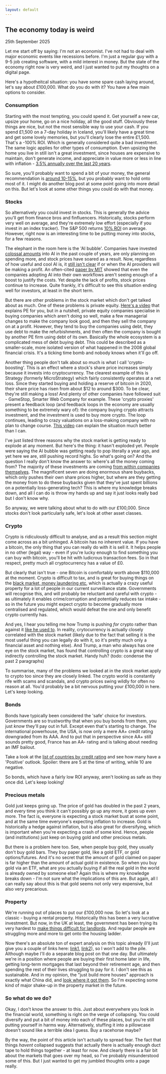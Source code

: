 ```yaml
---
layout: default
---
```


## The economy today is weird
25th September 2025

Let me start off by saying: I'm not an economist. I've not had to deal with major economic events like recessions before. I'm just a regular guy with a 9-5 job creating software, with a mild interest in money. But the state of the economy right now is very weird, and I just wanted to put my thoughts on a digital page.

Here's a hypotheitcal situation: you have some spare cash laying around, let's say about £100,000. What do you do with it? You have a few main options to consider. 

### Consumption

Starting with the most tempting, you could spend it. Get yourself a new car, upsize your home, go on a nice holiday, all the good stuff. Obviously these things are nice, but not the most sensible way to use your cash. If you spend £1,500 on a 7-day holiday in Iceland, you'll likely have a great time and get some lovely memories, but you'll clearly lose the entire £1,500. That's a -100% ROI. Which is generally considered quite a bad investment. The same logic applies for other types of consumption. Even upsizing the home you live in still isn't a great investment, since houses are expensive to maintain, don't generate income, and appreciate in value more or less in line with inflation - [3.5% annually over the last 20 years](https://www.propertyinvestmentproject.co.uk/property-statistics/nationwide-average-house-price/).

So sure, you'll probably want to spend a bit of your money, the general recommendation is [around 10-15%](https://irsmedic.com/the-ultimate-budgeting-guide-for-lottery-winners-to-keep-wealth/), but you probably want to hold onto most of it. I might do another blog post at some point going into more detail on this. But let's look at some other things you could do with that money.

### Stocks

So alternatively you could invest in stocks. This is generally the advice you'll get from finance bros and finfluencers. Historically, stocks perform very well on average, and they're extremely low effort (especially if you invest in an index tracker). The S&P 500 returns [10% ROI](https://www.officialdata.org/us/stocks/s-p-500/1928?amount=100&endYear=2025) on average. However, right now is an interesting time to be putting money into stocks, for a few reasons.

The elephant in the room here is the 'AI bubble'. Companies have invested [colossal amounts](https://www.svcp.com/big-techs-400-billion-ai-spending-spree-just-got-wall-streets-blessing/#:~:text=Alphabet's%20Google%2C%20Microsoft%2C%20Amazon%2C,to%20boost%20outlays%20even%20more.) into AI in the past couple of years, are only planning on spending more, and stock prices have soared as a result. Now, regardless of how useful and cool AI is, it [still isn't clear](https://www.goldmansachs.com/insights/articles/will-the-1-trillion-of-generative-ai-investment-pay-off) if or when the AI providers will be making a profit. An often-cited [paper by MIT](https://mlq.ai/media/quarterly_decks/v0.1_State_of_AI_in_Business_2025_Report.pdf) showed that even the companies adopting AI into their own workflows aren't seeing enough of a boost to justify the costs. Yet despite the lack of profits, stock prices continue to increase. Quite frankly, it's difficult to see this situation ending well for investors, at least in the short term.

But there are other problems in the stock market which don't get talked about as much. One of these problems is private equity. [Here's a video](https://www.youtube.com/watch?v=aGEGE3po_Qc) that explains PE for you, but in a nutshell, private equity companies specialise in buying companies which aren't doing so well, make a few managerial changes to make the company look good, and then they sell the company on at a profit. However, they tend to buy the companies using debt, they use debt to make the refurbishments, and then often the company is bought by another PE firm using debt of its own. Basically the whole ecosystem is a complicated mess of debt buying debt. This could be described as a smaller-scale, more isolated version of what happened in the 2008 global financial crisis. It's a ticking time bomb and nobody knows when it'll go off.

Another thing people don't talk about so much is what I call 'crypto-boosting'. This is an effect where a stock's share price increases simply because it invests into cryptocurrency. The clearest example of this is Strategy (formerly MicroStrategy) which fairly consistently operates at a net loss. Since they started buying and holding a reserve of bitcoin in 2020, their share price has risen from about $12 to around $300. To be clear, they're still making a loss! And plenty of other companies have followed suit - GameStop, Smarter Web Company for example. These 'crypto proxies' present a feedback loop (and feedback loops in the economy are usually something to be extremely wary of): the company buying crypto attracts investment, and the investment is used to buy more crypto. The loop continues, leading to crazy valuations on a loss-making company with no plan to change course. [This video](https://www.youtube.com/watch?v=inI0SC3Zj4A) can explain the situation much better than I can.

I've just listed three reasons why the stock market is getting ready to explode at any moment. But here's the thing: it hasn't exploded yet. People were saying the AI bubble was getting ready to pop literally a year ago, and yet here we are, still pushing record highs. So what's going on? And the question I really don't know the answer to: where's all the money coming from? The majority of these investments are coming [from within companies themselves](https://www.federalreserve.gov/releases/z1/20250911/z1.pdf). The magnificent seven are doing enormous share buybacks, which only pushes their own share prices higher, but where are they getting the money from to do these buybacks given that they've just spent billions on a potentially loss-generating tech? This is where my knowledge breaks down, and all I can do is throw my hands up and say it just looks really bad but I don't know why.

So anyway, we were talking about what to do with our £100,000. Since stocks don't look particularly safe, let's look at other asset classes.

### Crypto

Crypto is ridiculously difficult to analyse, and as a result this section might come across as a bit unhinged. A bitcoin has no inherent value. If you have a bitcoin, the only thing that you can really do with it is sell it. It helps people in no other (legal) way - even if you're lucky enough to find something you can buy with bitcoin, you'll be hit with ludicrous transaction fees. So in that respect, pretty much all cryptocurrency has a value of £0.

But clearly that isn't true - one Bitcoin is comfortably worth above $110,000 at the moment. Crypto is difficult to tax, and is great for buying things on the [black market, money laundering etc](https://freepolicybriefs.org/wp-content/uploads/2019/02/freepolicybrief_jan212019.pdf), which is actually a crazy useful property for a lot of people in our current surveillance state. Governments will recognise this, and will probably be reluctant and careful with crypto - as ultimately it enables crime/corruption and potentially reduces tax intake - so in the future you might expect crypto to become gradually more centralised and regulated, which would defeat the one and only benefit crypto currently has.

And yes, I hear you telling me how Trump is pushing *for* crypto rather than against it [like he used to](https://www.bbc.co.uk/news/business-57392734). In reality, crytocurrency is actually closely correlated with the stock market (likely due to the fact that selling it is the most useful thing you can legally do with it, so it's pretty much only a financial asset and nothing else). And Trump, a man who always has one eye on the stock market, has found that controlling crypto is a great way of indirectly controlling the stock market. Handy huh?
(todo: condense the past 2 paragraphs)

To summarise, many of the problems we looked at in the stock market apply to crypto too since they are closely linked. The crypto world is constantly rife with scams and scandals, and crypto prices swing wildly for often no reason at all. You'd probably be a bit nervous putting your £100,000 in here. Let's keep looking.

### Bonds

Bonds have typically been considered the 'safe' choice for investors. Governments are so trustworthy that when you buy bonds from them, you just *know* they'll pay out in full. Except even that's starting to change. The international powerhouse, the USA, is now only a mere AA+ credit rating downgraded from its AAA. And to put that in perspective since AA+ still sounds pretty good, France has an AA- rating and is talking about needing an IMF bailout.

Take a look at the [list of countries by credit rating](https://en.wikipedia.org/wiki/List_of_countries_by_credit_rating) and see how many have a 'Positive' outlook. Spoiler: there are 5 at the time of writing, while 10 are negative.

So bonds, which have a fairly low ROI anyway, aren't looking as safe as they once did. Let's keep looking!

### Precious metals

Gold just keeps going up. The price of gold has doubled in the past 2 years, and every time you think it can't possibly go up any more, it goes up even more. The fact is, everyone is expecting a stock market bust at some point, and at the same time everyone's expecting inflation to increase. Gold is historically a hedge against inflation, but is also great for diversifying, which is important when you're expecting a crash of some kind. Hence, people (and institutions) just keep on buying gold and other precious metals.

But there is a problem here too. See, when people buy gold, they usually don't buy gold bars. They buy paper gold, like a gold ETF, or gold options/futures. And it's no secret that the amount of gold claimed on paper is far higher than the amount of actual gold in existence. So when you buy gold via an ETF, what are you actually buying if all the real gold in the world is already owned by someone else? Again this is where my knowledge breaks down - I'm not sure what the implications of this are. But again, all I can really say about this is that gold seems not only very expensive, but also very precarious.

### Property

We're running out of places to put our £100,000 now. So let's look at a classic - buying a rental property. Historically this has been a very lucrative investment. But now, in the UK at least, the government has been trying its very hardest to [make things difficult for landlords](https://www.gov.uk/government/publications/guide-to-the-renters-rights-bill/guide-to-the-renters-rights-bill). And regular people are struggling more and more to get onto the housing ladder.

Now there's an absolute ton of expert analysis on this topic already (I'll just give you a couple of links here: [link1](https://www.imf.org/en/Publications/fandd/issues/2024/12/the-housing-affordability-crunch-deniz-igan), [link2](https://www.weforum.org/stories/2024/06/global-housing-crisis-practical-solutions/)), so I won't add to the pile. Although maybe I'll do a separate blog post on that one day. But ultimately we're in a position where people are buying their first home later in life, getting long-term mortgages that last beyond their retirement age, and then spending the rest of their lives struggling to pay for it. I don't see this as sustainable. And in my opinion, the "just build more houses" approach is exactly what China did, and [look where it got them](https://www.nytimes.com/2025/08/25/business/china-property-downturn.html). So I'm expecting some kind of major shake-up in the property market in the future.

### So what do we do?

Okay, I don't know the answer to this. Just about everywhere you look in the financial world, something is right on the verge of collapsing. You could diversify and put a bit of money into each of these places, but you're still putting yourself in harms way. Alternatively, stuffing it into a pillowcase doesn't sound like a terrible idea I guess. Buy a racehorse maybe?

By the way, the point of this article isn't actually to spread fear. The fact that things _havent_ collapsed suggests that actually there is actually enough duct tape to hold things together - at least for now. And clearly there is a fair bit about the markets that goes over my head, so I've probably misunderstood some of this. But I just wanted to get my jumbled thoughts onto a page really.